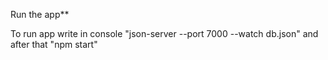 Run the app\*\*

To run app write in console "json-server --port 7000 --watch db.json" and after that "npm start"
